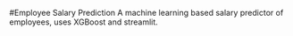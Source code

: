#Employee Salary Prediction
A machine learning based salary predictor of employees, uses XGBoost and streamlit.